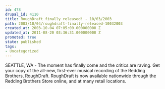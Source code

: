 ```yaml
---
id: 478
drupal_id: 4110
title: RoughDraft finally released! - 10/03/2003
path: 2003/10/04/roughdraft-finally-released-10032003
created_at: 2003-10-04 07:05:00.000000000 Z
updated_at: 2011-08-20 03:36:31.000000000 Z
promoted: true
state: published
tags:
- Uncategorized
---
```

SEATTLE, WA - The moment has finally come and the critics are raving. Get your copy of the all-new, first-ever musical recording of the Redding Brothers, RoughDraft. RoughDraft is now available nationwide through the Redding Brothers Store online, and at many retail locations.
